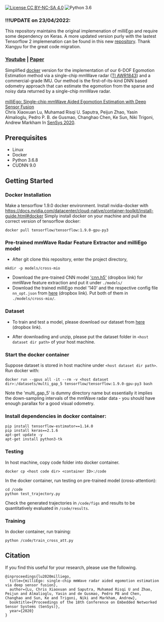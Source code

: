[![License CC BY-NC-SA 4.0](https://img.shields.io/badge/license-CC4.0-blue.svg)](https://creativecommons.org/licenses/by-nc-sa/4.0/legalcode)
![Python 3.6](https://img.shields.io/badge/python-3.6-green.svg)

### !!!UPDATE on 23/04/2022:
This repository maintains the original implemenation of milliEgo and require some dependency on Keras. A more updated version purly with the lastest Tensorflow 2 implemenation can be found in this new [repository](https://github.com/MAPS-Lab/milliEgo_tf2). Thank Xiangyu for the great code migration. 

### [Youtube](https://www.youtube.com/watch?v=I9vjoKGY2ts&feature=youtu.be) | [Paper](https://arxiv.org/abs/2006.02266) <br>

Simplified [docker](https://www.docker.com/) version for the implementation of our 6-DOF Egomotion Estimation method via a single-chip mmWave radar ([TI AWR1843](https://www.ti.com/product/AWR1843)) and a commercial-grade IMU. Our method is the first-of-its-kind DNN based odometry approach that can estimate the egomotion from the sparse and noisy data returned by a single-chip mmWave radar. <br><br>
[milliEgo: Single-chip mmWave Aided Egomotion Estimation with Deep Sensor Fusion](https://arxiv.org/abs/2006.02266)  
Chris Xiaoxuan Lu, Muhamad Risqi U. Saputra, Peijun Zhao, Yasin Almalioglu, Pedro P. B. de Gusmao, Changhao Chen, Ke Sun, Niki Trigoni, Andrew Markham
In [SenSys 2020](https://www.sigmobile.org/sensys/2020/).  

## Prerequisites
- Linux
- Docker
- Python 3.6.8
- CUDNN 9.0

## Getting Started
### Docker Installation
Make a tensorflow 1.9.0 docker environment. Install nvidia-docker with https://docs.nvidia.com/datacenter/cloud-native/container-toolkit/install-guide.html#docker
Simply install docker on your machine and pull the correct version of tensorflow docker:

```
docker pull tensorflow/tensorflow:1.9.0-gpu-py3
```
### Pre-trained mmWave Radar Feature Extractor and milliEgo model
- After git clone this repository, enter the project directory,
```
mkdir -p models/cross-mio
```
- Download the pre-trained CNN model ['cnn.h5'](https://www.dropbox.com/s/osi5w1gaaiiykhi/cnn.h5?dl=0) (dropbox link) for mmWave feature extraction and put it under `./models/`
- Download the trained milliEgo model '140' and the respective config file `nn_opt.json` from [here](https://www.dropbox.com/sh/g0rpk0ah6oldyp9/AACTjB6fIUfw02ol3Adj2wqga?dl=0) (dropbox link). Put both of them in `./models/cross-mio/`.

### Dataset
- To train and test a model, please download our dataset from [here](https://www.dropbox.com/s/q6z81pe1mxr0iyo/milliVO_dataset.zip?dl=0) (dropbox link).

- After downloading and unzip, please put the dataset folder in `<host dataset dir path>` of your host machine.

### Start the docker container

Suppose dataset is stored in host machine under `<host dataset dir path>`. Run docker with:

```
docker run --gpus all -it --rm -v <host dataset dir>:/datasets/multi_gap_5 tensorflow/tensorflow:1.9.0-gpu-py3 bash
```
Note the 'multi_gap_5' is dummy directory name but essentially it implies the down-sampling intervals of the mmWave radar data - you should have enough parallax for a good visual odometry.

### Install dependencies in docker container:

```
pip install tensorflow-estimator==1.14.0
pip install keras==2.1.6
apt-get update -y
apt-get install python3-tk
```

### Testing
In host machine, copy code folder into docker container.

```
docker cp <host code dir> <container ID>:/code
```

In the docker container, run testing on pre-trained model (cross-attention):

```
cd /code
python test_trajectory.py
```
Check the generated trajectories in `/code/figs` and results to be quantitatively evaluated in `/code/results`.

### Training
In docker container, run training:

```
python /code/train_cross_att.py
```

## Citation

If you find this useful for your research, please use the following.

```
@inproceedings{lu2020milliego,
  title={milliEgo: single-chip mmWave radar aided egomotion estimation via deep sensor fusion},
  author={Lu, Chris Xiaoxuan and Saputra, Muhamad Risqi U and Zhao, Peijun and Almalioglu, Yasin and de Gusmao, Pedro PB and Chen, Changhao and Sun, Ke and Trigoni, Niki and Markham, Andrew},
  booktitle={Proceedings of the 18th Conference on Embedded Networked Sensor Systems (SenSys)},
  year={2020}
}
```

